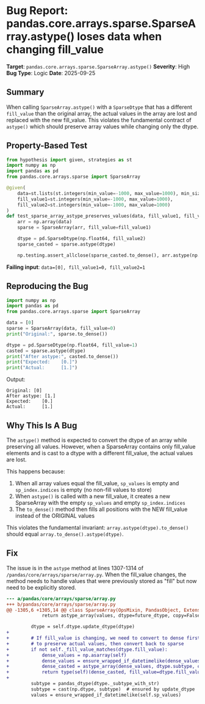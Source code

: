 # Bug Report: pandas.core.arrays.sparse.SparseArray.astype() loses data when changing fill_value

**Target**: `pandas.core.arrays.sparse.SparseArray.astype()`
**Severity**: High
**Bug Type**: Logic
**Date**: 2025-09-25

## Summary

When calling `SparseArray.astype()` with a `SparseDtype` that has a different `fill_value` than the original array, the actual values in the array are lost and replaced with the new fill_value. This violates the fundamental contract of `astype()` which should preserve array values while changing only the dtype.

## Property-Based Test

```python
from hypothesis import given, strategies as st
import numpy as np
import pandas as pd
from pandas.core.arrays.sparse import SparseArray

@given(
    data=st.lists(st.integers(min_value=-1000, max_value=1000), min_size=1, max_size=100),
    fill_value1=st.integers(min_value=-1000, max_value=1000),
    fill_value2=st.integers(min_value=-1000, max_value=1000)
)
def test_sparse_array_astype_preserves_values(data, fill_value1, fill_value2):
    arr = np.array(data)
    sparse = SparseArray(arr, fill_value=fill_value1)

    dtype = pd.SparseDtype(np.float64, fill_value2)
    sparse_casted = sparse.astype(dtype)

    np.testing.assert_allclose(sparse_casted.to_dense(), arr.astype(np.float64))
```

**Failing input**: `data=[0], fill_value1=0, fill_value2=1`

## Reproducing the Bug

```python
import numpy as np
import pandas as pd
from pandas.core.arrays.sparse import SparseArray

data = [0]
sparse = SparseArray(data, fill_value=0)
print("Original:", sparse.to_dense())

dtype = pd.SparseDtype(np.float64, fill_value=1)
casted = sparse.astype(dtype)
print("After astype:", casted.to_dense())
print("Expected:    [0.]")
print("Actual:      [1.]")
```

Output:
```
Original: [0]
After astype: [1.]
Expected:    [0.]
Actual:      [1.]
```

## Why This Is A Bug

The `astype()` method is expected to convert the dtype of an array while preserving all values. However, when a SparseArray contains only fill_value elements and is cast to a dtype with a different fill_value, the actual values are lost.

This happens because:
1. When all array values equal the fill_value, `sp_values` is empty and `sp_index.indices` is empty (no non-fill values to store)
2. When `astype()` is called with a new fill_value, it creates a new SparseArray with the empty `sp_values` and empty `sp_index.indices`
3. The `to_dense()` method then fills all positions with the NEW fill_value instead of the ORIGINAL values

This violates the fundamental invariant: `array.astype(dtype).to_dense()` should equal `array.to_dense().astype(dtype)`.

## Fix

The issue is in the `astype` method at lines 1307-1314 of `/pandas/core/arrays/sparse/array.py`. When the fill_value changes, the method needs to handle values that were previously stored as "fill" but now need to be explicitly stored.

```diff
--- a/pandas/core/arrays/sparse/array.py
+++ b/pandas/core/arrays/sparse/array.py
@@ -1305,6 +1305,14 @@ class SparseArray(OpsMixin, PandasObject, ExtensionArray):
             return astype_array(values, dtype=future_dtype, copy=False)

         dtype = self.dtype.update_dtype(dtype)
+
+        # If fill_value is changing, we need to convert to dense first
+        # to preserve actual values, then convert back to sparse
+        if not self._fill_value_matches(dtype.fill_value):
+            dense_values = np.asarray(self)
+            dense_values = ensure_wrapped_if_datetimelike(dense_values)
+            dense_casted = astype_array(dense_values, dtype.subtype, copy=False)
+            return type(self)(dense_casted, fill_value=dtype.fill_value)
+
         subtype = pandas_dtype(dtype._subtype_with_str)
         subtype = cast(np.dtype, subtype)  # ensured by update_dtype
         values = ensure_wrapped_if_datetimelike(self.sp_values)